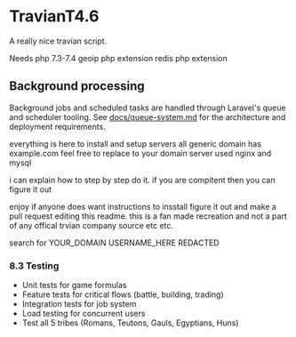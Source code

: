 # TravianT4.6
A really nice travian script.

Needs
php 7.3-7.4
geoip php extension
redis php extension

## Background processing

Background jobs and scheduled tasks are handled through Laravel's queue and
scheduler tooling.  See [docs/queue-system.md](docs/queue-system.md) for the
architecture and deployment requirements.

everything is here to install and setup servers
all generic domain has example.com feel free to replace to your domain
server used nginx and mysql

i can explain how to step by step do it.
if you are compitent then you can figure it out

enjoy if anyone does want instructions to insstall figure it out and make a pull request editing this readme.
this is a fan made recreation and not a part of any offical trvian company source etc etc.


search for
YOUR_DOMAIN
USERNAME_HERE
REDACTED

### 8.3 Testing

- Unit tests for game formulas
- Feature tests for critical flows (battle, building, trading)
- Integration tests for job system
- Load testing for concurrent users
- Test all 5 tribes (Romans, Teutons, Gauls, Egyptians, Huns)
